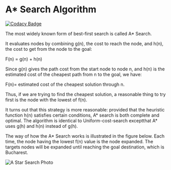 # A* Search Algorithm
[![Codacy Badge](https://api.codacy.com/project/badge/Grade/313b3cc464794282b6542df30efd804a)](https://app.codacy.com/app/yasserkabbout/aStarSearchAlgorithm?utm_source=github.com&utm_medium=referral&utm_content=yasserkabbout/aStarSearchAlgorithm&utm_campaign=Badge_Grade_Dashboard)

The  most  widely  known  form  of  best-first  search  is  called  A*  Search.

It  evaluates  nodes  by  combining  g(n),  the  cost  to  reach  the  node,  and  h(n),  the  cost  to  get  from  the  node  to  the  goal:

F(n)  =  g(n)  +  h(n)

Since  g(n)  gives  the  path  cost  from  the  start  node  to  node  n,  and  h(n)  is  the  estimated  cost  of  the  cheapest  path  from  n  to  the  goal,  we  have:

F(n)=  estimated  cost  of  the  cheapest  solution  through  n.

Thus,  if  we  are  trying  to  find  the  cheapest  solution,  a  reasonable  thing  to  try  first  is  the  node  with  the  lowest  of  f(n).

It  turns  out  that  this  strategy  is  more  reasonable:  provided  that  the  heuristic  function  h(n)  satisfies  certain  conditions,  A*  search  is  both  complete  and  optimal.  The  algorithm  is  identical  to  Uniform-cost-search  exceptthat  A*  uses  g(h)  and  h(n)  instead  of  g(h).

The  way  of  how  the  A*  Search  works  is  illustrated  in the figure below. Each  time,  the  node  having  the  lowest  f(n)  value  is  the  node  expanded.  The  targets  nodes  will  be  expanded  until  reaching  the  goal  destination,  which  is  Bucharest.

![A Star Search Photo](https://github.com/yasserkabbout/A-Star-Search-Algorithm/blob/master/astarsearch.PNG)
